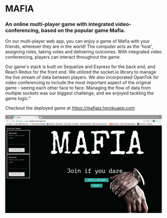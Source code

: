# MAFIA

### An online multi-player game with integrated video-conferencing, based on the popular game Mafia.

On our multi-player web app, you can enjoy a game of Mafia with your friends, wherever they are in the world! The computer acts as the 'host', assigning roles, taking votes and delivering outcomes. With integrated video conferencing, players can interact throughout the game.

Our game's stack is built on Sequelize and Express for the back end, and React-Redux for the front end. We utilized the socket.io library to manage the live stream of data between players. We also incorporated OpenTok for video conferencing to include the most important aspect of the original game - seeing each other face to face. Managing the flow of data from multiple sockets was our biggest challenge, and we enjoyed tackling the game logic."

Checkout the deployed game at <https://mafiajs.herokuapp.com>

![alt text](https://github.com/Mafiosas/mafiajs/raw/master/public/readme.jpg "MAFIA")
